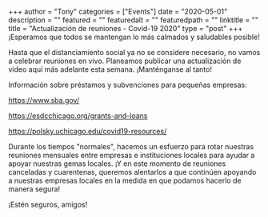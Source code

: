 
+++
author = "Tony"
categories = ["Events"]
date = "2020-05-01"
description = ""
featured = ""
featuredalt = ""
featuredpath = ""
linktitle = ""
title = "Actualización de reuniones - Covid-19 2020"
type = "post"
+++
¡Esperamos que todos se mantengan lo más calmados y saludables posible!

Hasta que el distanciamiento social ya no se considere necesario, no vamos a celebrar reuniones en vivo. Planeamos publicar una actualización de video aquí más adelante esta semana. ¡Manténganse al tanto!

Información sobre préstamos y subvenciones para pequeñas empresas:

https://www.sba.gov/

https://esdcchicago.org/grants-and-loans

https://polsky.uchicago.edu/covid19-resources/


Durante los tiempos "normales", hacemos un esfuerzo para rotar nuestras reuniones mensuales entre empresas e instituciones locales para ayudar a apoyar nuestras gemas locales. ¡Y en este momento de reuniones canceladas y cuarentenas, queremos alentarlos a que continúen apoyando a nuestras empresas locales en la medida en que podamos hacerlo de manera segura!

¡Estén seguros, amigos!


<br/>
<br/>
